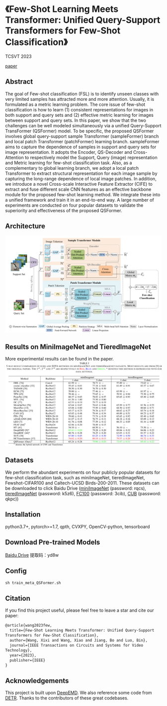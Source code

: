 # 《Few-Shot Learning Meets Transformer: Unified Query-Support Transformers for Few-Shot Classification》
TCSVT 2023

[paper](https://ieeexplore.ieee.org/abstract/document/10144072) &nbsp;&nbsp;

## Abstract 
The goal of Few-shot classification (FSL) is to identify unseen classes with very limited samples has attracted more and more attention. Usually, it is formulated as a metric learning problem. The core issue of few-shot classification is how to learn (1) 
consistent representations for images in both
support and query sets and (2) effective metric learning for
images between support and query sets. In this paper, we show
that the two challenges can be well modeled simultaneously via a
unified Query-Support TransFormer (QSFormer) model. To be
specific, the proposed QSFormer involves global query-support
sample Transformer (sampleFormer) branch and local patch
Transformer (patchFormer) learning branch. sampleFormer aims to capture the dependence of samples in support and query sets
for image representation. It adopts the Encoder, QS-Decoder and
Cross-Attention to respectively model the Support, Query (image)
representation and Metric learning for few-shot classification
task. Also, as a complementary to global learning branch, we
adopt a local patch Transformer to extract structural representation for each image sample by capturing the long-range
dependence of local image patches. In addition, we introduce a
novel Cross-scale Interactive Feature Extractor (CIFE) to extract
and fuse different scale CNN features as an effective backbone
module for the proposed few-shot learning method. We integrate
these into a unified framework and train it in an end-to-end
way. A large number of experiments are conducted on four
popular datasets to validate the superiority and effectiveness of
the proposed QSFormer.

## Architecture
![overview](https://github.com/SissiW/QSFormer/blob/main/overview.png)

## Results on MiniImageNet and TieredImageNet
More experimental results can be found in the paper.
![results](https://github.com/SissiW/QSFormer/blob/main/mini_tiered_result.png?raw=true)

## Datasets
We perform the abundant experiments on four
publicly popular datasets for few-shot classification task,
such as miniImageNet, tieredImageNet, Fewshot-CIFAR100 and Caltech-UCSD Birds-200-2011.
These datasets can be downloaded to click Baidu Drive ([miniImageNet](https://pan.baidu.com/s/1yTn78HgbkrRh_3EClax5FA) (password: rqcs), [tieredImageNet](https://pan.baidu.com/s/1Z9ZsYkwAY11Z_Glzu4tChQ) (password: k5z6), [FC100](https://pan.baidu.com/s/1atEdnikzs8zfKXuO4xr1rQ) (password: 3cib), [CUB](https://pan.baidu.com/s/1defYYyFQL5ZV1Dzug5paHQ) (password: qkpc))

## Installation
python3.7+, pytorch>=1.7, qpth, CVXPY, OpenCV-python, tensorboard

## Download Pre-trained Models
[Baidu Drive](https://pan.baidu.com/s/1UWnpjNaaCTSUB2sOtJqZng)
提取码：yd8w

## Config
```
sh train_meta_QSFormer.sh
```


## Citation
If you find this project useful, please feel free to leave a star and cite our paper:
```
@article{wang2023few,
  title={Few-Shot Learning Meets Transformer: Unified Query-Support Transformers for Few-Shot Classification},
  author={Wang, Xixi and Wang, Xiao and Jiang, Bo and Luo, Bin},
  journal={IEEE Transactions on Circuits and Systems for Video Technology},
  year={2023},
  publisher={IEEE}
}
```

## Acknowledgements
This project is built upon [DeepEMD](https://github.com/icoz69/DeepEMD). We also reference some code from [DETR](https://github.com/facebookresearch/detr). Thanks to the contributors of these great codebases.
